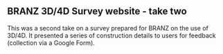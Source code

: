 BRANZ 3D/4D Survey website - take two
-------------------------------------

This was a second take on a survey prepared for BRANZ on the use of 3D/4D.
It presented a series of construction details to users for feedback (collection via a Google Form).
